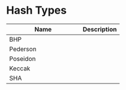 # Hash Types

<table><thead><tr><th width="180">Name</th><th>Description</th></tr></thead><tbody><tr><td>BHP</td><td></td></tr><tr><td>Pederson</td><td></td></tr><tr><td>Poseidon</td><td></td></tr><tr><td>Keccak</td><td></td></tr><tr><td>SHA</td><td></td></tr></tbody></table>

